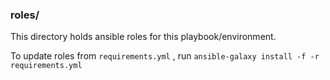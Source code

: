 ### roles/

This directory holds ansible roles for this playbook/environment.

To update roles from `requirements.yml` , run `ansible-galaxy install -f -r requirements.yml`
